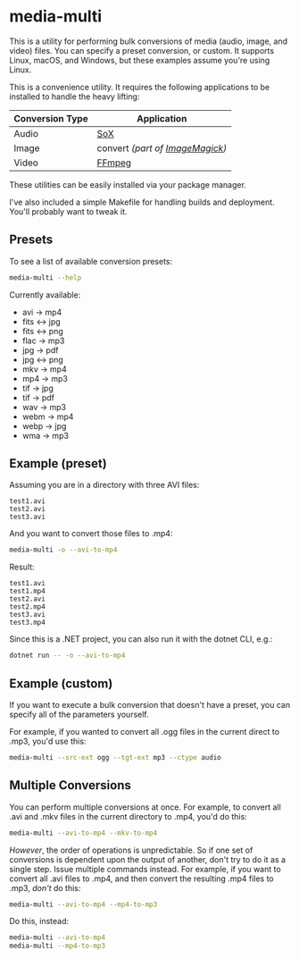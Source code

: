 # media-multi

This is a utility for performing bulk conversions of media (audio, image, and video) files.  You can specify a preset conversion, or custom.  It supports Linux, macOS, and Windows, but these examples assume you're using Linux.

This is a convenience utility.  It requires the following applications to be installed to handle the heavy lifting:

Conversion Type | Application
---------|----------
Audio | [SoX](https://sox.sourceforge.net/)
Image | convert _(part of [ImageMagick](https://imagemagick.org/))_
Video | [FFmpeg](https://ffmpeg.org/)

These utilities can be easily installed via your package manager.

I've also included a simple Makefile for handling builds and deployment.  You'll probably want to tweak it.

## Presets

To see a list of available conversion presets:

```bash
media-multi --help
```

Currently available:

* avi -> mp4
* fits <-> jpg
* fits <-> png
* flac -> mp3
* jpg -> pdf
* jpg <-> png
* mkv -> mp4
* mp4 -> mp3
* tif -> jpg
* tif -> pdf
* wav -> mp3
* webm -> mp4
* webp -> jpg
* wma -> mp3

## Example (preset)

Assuming you are in a directory with three AVI files:

```
test1.avi
test2.avi
test3.avi
```

And you want to convert those files to .mp4:

```bash
media-multi -o --avi-to-mp4
```

Result:

```
test1.avi
test1.mp4
test2.avi
test2.mp4
test3.avi
test3.mp4
```

Since this is a .NET project, you can also run it with the dotnet CLI, e.g.:

```bash
dotnet run -- -o --avi-to-mp4
```

## Example (custom)

If you want to execute a bulk conversion that doesn't have a preset, you can specify all of the parameters yourself.

For example, if you wanted to convert all .ogg files in the current direct to .mp3, you'd use this:

```bash
media-multi --src-ext ogg --tgt-ext mp3 --ctype audio
```

## Multiple Conversions

You can perform multiple conversions at once.  For example, to convert all .avi and .mkv files in the current directory to .mp4, you'd do this:

```bash
media-multi --avi-to-mp4 --mkv-to-mp4
```

_However_, the order of operations is unpredictable.  So if one set of conversions is dependent upon the output of another, don't try to do it as a single step.  Issue multiple commands instead.  For example, if you want to convert all .avi files to .mp4, and then convert the resulting .mp4 files to .mp3, _don't_ do this:

```bash
media-multi --avi-to-mp4 --mp4-to-mp3
```
Do this, instead:

```bash
media-multi --avi-to-mp4
media-multi --mp4-to-mp3
```

